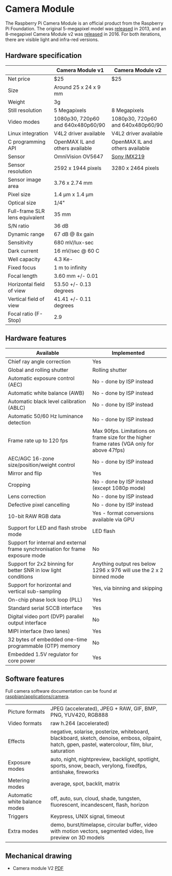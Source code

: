 # Camera Module

The Raspberry Pi Camera Module is an official product from the Raspberry Pi Foundation. The original 5-megapixel model was [released](https://www.raspberrypi.org/blog/camera-board-available-for-sale/) in 2013, and an 8-megapixel Camera Module v2 was [released](https://www.raspberrypi.org/blog/new-8-megapixel-camera-board-sale-25/) in 2016. For both iterations, there are visible light and infra-red versions.

## Hardware specification

| | Camera Module v1 | Camera Module v2 |
| --- | --- | --- |
| Net price | $25 | $25 |
| Size | Around 25 x 24 x 9 mm | |
| Weight | 3g | |
| Still resolution | 5 Megapixels | 8 Megapixels |
| Video modes | 1080p30, 720p60 and 640x480p60/90 | 1080p30, 720p60 and 640x480p60/90 |
| Linux integration | V4L2 driver available | V4L2 driver available |
| C programming API | OpenMAX IL and others available | OpenMAX IL and others available |
| Sensor | OmniVision OV5647 | [Sony IMX219](http://www.sony.net/Products/SC-HP/new_pro/april_2014/imx219_e.html) |
| Sensor resolution | 2592 x 1944 pixels | 3280 x 2464 pixels |
| Sensor image area | 3.76 x 2.74 mm | |
| Pixel size | 1.4 µm x 1.4 µm | |
| Optical size	| 1/4" | |
| Full-frame SLR lens equivalent | 35 mm | |
| S/N ratio | 36 dB | |
| Dynamic range | 67 dB @ 8x gain | |
| Sensitivity | 680 mV/lux-sec | |
| Dark current | 16 mV/sec @ 60 C | |
| Well capacity | 4.3 Ke- | |
| Fixed focus | 1 m to infinity | |
| Focal length | 3.60 mm +/- 0.01 | |
| Horizontal field of view | 53.50  +/- 0.13 degrees | |
| Vertical field of view | 41.41 +/- 0.11 degrees | |
| Focal ratio (F-Stop) | 2.9 | |

## Hardware features

| Available | Implemented |
| --- | --- |
| Chief ray angle correction | Yes |
| Global and rolling shutter | Rolling shutter |
| Automatic exposure control (AEC) | No - done by ISP instead |
| Automatic white balance (AWB) | No - done by ISP instead |
| Automatic black level calibration (ABLC) | No - done by ISP instead |
| Automatic 50/60 Hz luminance detection | No - done by ISP instead |
| Frame rate up to 120 fps | Max 90fps. Limitations on frame size for the higher frame rates (VGA only for above 47fps) |
| AEC/AGC 16-zone size/position/weight control | No - done by ISP instead |
| Mirror and flip | Yes |
| Cropping | No - done by ISP instead (except 1080p mode) |
| Lens correction | No - done by ISP instead |
| Defective pixel cancelling | No - done by ISP instead |
| 10-bit RAW RGB data | Yes - format conversions available via GPU |
| Support for LED and flash strobe mode | LED flash |
| Support for internal and external frame synchronisation for frame exposure mode | No |
| Support for 2x2 binning for better SNR in low light conditions | Anything output res below 1296 x 976 will use the 2 x 2 binned mode |
| Support for horizontal and vertical sub-sampling | Yes, via binning and skipping |
| On-chip phase lock loop (PLL) | Yes |
| Standard serial SCCB interface | Yes |
| Digital video port (DVP) parallel output interface | No |
| MIPI interface (two lanes) | Yes |
| 32 bytes of embedded one-time programmable (OTP) memory | No |
| Embedded 1.5V regulator for core power | Yes |

## Software features

Full camera software documentation can be found at [raspbian/applications/camera](../../raspbian/applications/camera.md).

| | |
| --- | --- |
| Picture formats | JPEG (accelerated), JPEG + RAW, GIF, BMP, PNG, YUV420, RGB888 |
| Video formats | raw h.264 (accelerated) |
| Effects | negative, solarise, posterize, whiteboard, blackboard, sketch, denoise, emboss, oilpaint, hatch, gpen, pastel, watercolour, film, blur, saturation |
| Exposure modes |auto, night, nightpreview, backlight, spotlight, sports, snow, beach, verylong, fixedfps, antishake, fireworks |
| Metering modes | average, spot, backlit, matrix |
| Automatic white balance modes | off, auto, sun, cloud, shade, tungsten, fluorescent, incandescent, flash, horizon |
| Triggers | Keypress, UNIX signal, timeout |
| Extra modes | demo, burst/timelapse, circular buffer, video with motion vectors, segmented video, live preview on 3D models |

## Mechanical drawing

- Camera module V2 [PDF](rpi-cam-v2_1-dimensions.pdf)
